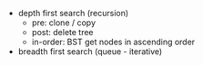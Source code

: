 - depth first search (recursion)
  - pre: clone / copy
  - post: delete tree
  - in-order: BST get nodes in ascending order
- breadth first search (queue - iterative)
